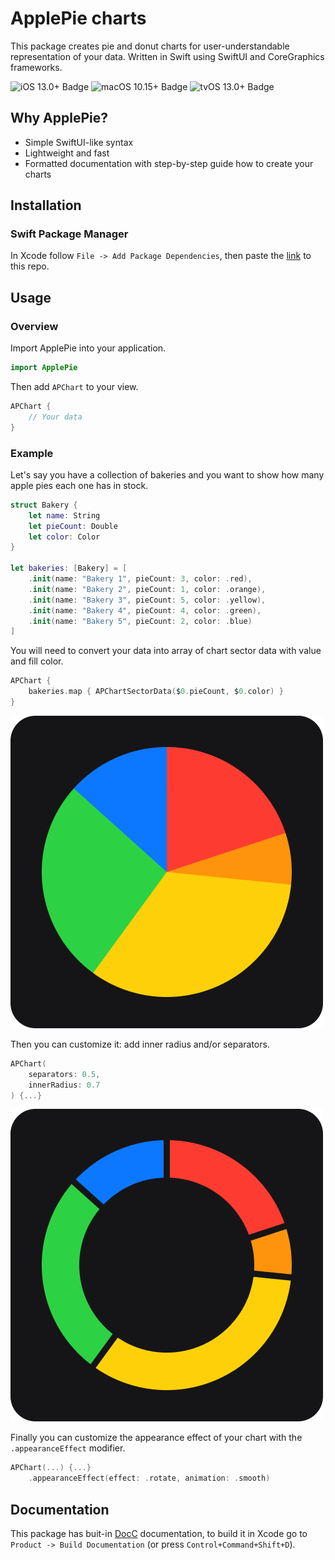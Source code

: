 # ApplePie charts

This package creates pie and donut charts for user-understandable representation of your data. Written in Swift using SwiftUI and CoreGraphics frameworks.

![iOS 13.0+ Badge](https://img.shields.io/badge/iOS-13.0%2B-white?labelColor=black) 
![macOS 10.15+ Badge](https://img.shields.io/badge/macOS-10.15%2B-white?labelColor=black)
![tvOS 13.0+ Badge](https://img.shields.io/badge/tvOS-13.0%2B-white?labelColor=black)

## Why ApplePie?

- Simple SwiftUI-like syntax
- Lightweight and fast
- Formatted documentation with step-by-step guide how to create your charts

## Installation

### Swift Package Manager

In Xcode follow `File -> Add Package Dependencies`, then paste the [link](https://github.com/PinkXaciD/ApplePie) to this repo.

## Usage

### Overview

Import ApplePie into your application.

```swift
import ApplePie
```

Then add `APChart` to your view.

```swift
APChart {
    // Your data
}
```

### Example

Let's say you have a collection of bakeries and you want to show how many apple pies each one has in stock.

```swift
struct Bakery {
    let name: String
    let pieCount: Double
    let color: Color
}

let bakeries: [Bakery] = [
    .init(name: "Bakery 1", pieCount: 3, color: .red),
    .init(name: "Bakery 2", pieCount: 1, color: .orange),
    .init(name: "Bakery 3", pieCount: 5, color: .yellow),
    .init(name: "Bakery 4", pieCount: 4, color: .green),
    .init(name: "Bakery 5", pieCount: 2, color: .blue)
]
```

You will need to convert your data into array of chart sector data with value and fill color.

```swift
APChart {
    bakeries.map { APChartSectorData($0.pieCount, $0.color) }
}
```

![Chart](README/Resources/Chart1.png)

Then you can customize it: add inner radius and/or separators.

```swift
APChart(
    separators: 0.5, 
    innerRadius: 0.7
) {...}
```

![Customized Chart](README/Resources/Chart2.png)

Finally you can customize the appearance effect of your chart with the `.appearanceEffect` modifier.

```swift
APChart(...) {...}
    .appearanceEffect(effect: .rotate, animation: .smooth)
```

## Documentation

This package has buit-in [DocC](https://www.swift.org/documentation/docc/) documentation, to build it in Xcode go to `Product -> Build Documentation` (or press `Control+Command+Shift+D`).
